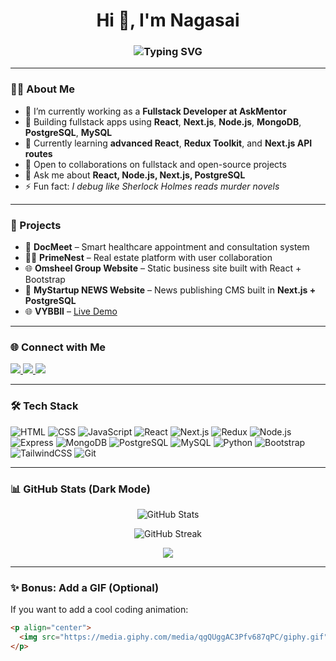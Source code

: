 <h1 align="center">Hi 👋, I'm Nagasai</h1>

<h3 align="center">
  <img src="https://readme-typing-svg.demolab.com?font=Fira+Code&pause=1000&center=true&vCenter=true&width=435&lines=Fullstack+Developer+at+AskMentor;React+%2F+Next.js+%2F+Node.js+%2F+PostgreSQL;I+build+responsive+web+apps+with+modern+tech" alt="Typing SVG" />
</h3>

<!-- <p align="center">
  <img src="https://komarev.com/ghpvc/?username=nagasai7772&label=Profile%20views&color=0e75b6&style=flat" alt="nagasai7772" />
</p> -->

---

### 👨‍💻 About Me

- 🔭 I’m currently working as a **Fullstack Developer at AskMentor**
- 🚀 Building fullstack apps using **React**, **Next.js**, **Node.js**, **MongoDB**, **PostgreSQL**, **MySQL**
- 🌱 Currently learning **advanced React**, **Redux Toolkit**, and **Next.js API routes**
- 👯 Open to collaborations on fullstack and open-source projects
- 💬 Ask me about **React, Node.js, Next.js, PostgreSQL**
- ⚡ Fun fact: *I debug like Sherlock Holmes reads murder novels*

---

### 🚀 Projects

- 🏥 **DocMeet** – Smart healthcare appointment and consultation system
- 🧑‍💼 **PrimeNest** – Real estate platform with user collaboration
- 🌐 **Omsheel Group Website** – Static business site built with React + Bootstrap
- 📰 **MyStartup NEWS Website** – News publishing CMS built in **Next.js + PostgreSQL**
- 🌐 **VYBBII** – [Live Demo](https://nagasai7772.github.io/Project-Vybbi-/index5.html)

---

### 🌐 Connect with Me

<p align="left">
  <a href="https://linkedin.com/in/naga-sai-692a75274" target="_blank">
    <img src="https://img.shields.io/badge/LinkedIn-%230077B5.svg?&style=for-the-badge&logo=linkedin&logoColor=white" />
  </a>
  <a href="https://stackoverflow.com/users/27391525" target="_blank">
    <img src="https://img.shields.io/badge/StackOverflow-%23F58025.svg?&style=for-the-badge&logo=stackoverflow&logoColor=white" />
  </a>
   <a href="mailto:nagasaipvn@gmail.com.com" target="_blank">
    <img src="https://img.shields.io/badge/Email-D14836?style=for-the-badge&logo=gmail&logoColor=white" />
  </a>
</p>

---

### 🛠️ Tech Stack

![HTML](https://img.shields.io/badge/HTML5-E34F26?logo=html5&logoColor=white&style=for-the-badge)
![CSS](https://img.shields.io/badge/CSS3-1572B6?logo=css3&logoColor=white&style=for-the-badge)
![JavaScript](https://img.shields.io/badge/JavaScript-F7DF1E?logo=javascript&logoColor=black&style=for-the-badge)
![React](https://img.shields.io/badge/React-20232A?logo=react&logoColor=61DAFB&style=for-the-badge)
![Next.js](https://img.shields.io/badge/Next.js-000000?logo=nextdotjs&logoColor=white&style=for-the-badge)
![Redux](https://img.shields.io/badge/Redux-764ABC?logo=redux&logoColor=white&style=for-the-badge)
![Node.js](https://img.shields.io/badge/Node.js-339933?logo=node.js&logoColor=white&style=for-the-badge)
![Express](https://img.shields.io/badge/Express.js-000000?logo=express&logoColor=white&style=for-the-badge)
![MongoDB](https://img.shields.io/badge/MongoDB-47A248?logo=mongodb&logoColor=white&style=for-the-badge)
![PostgreSQL](https://img.shields.io/badge/PostgreSQL-4169E1?logo=postgresql&logoColor=white&style=for-the-badge)
![MySQL](https://img.shields.io/badge/MySQL-4479A1?logo=mysql&logoColor=white&style=for-the-badge)
![Python](https://img.shields.io/badge/Python-3776AB?logo=python&logoColor=white&style=for-the-badge)
![Bootstrap](https://img.shields.io/badge/Bootstrap-563D7C?logo=bootstrap&logoColor=white&style=for-the-badge)
![TailwindCSS](https://img.shields.io/badge/TailwindCSS-06B6D4?logo=tailwindcss&logoColor=white&style=for-the-badge)
![Git](https://img.shields.io/badge/Git-F05032?logo=git&logoColor=white&style=for-the-badge)

---

### 📊 GitHub Stats (Dark Mode)

<p align="center">
  <img src="https://github-readme-stats.vercel.app/api?username=nagasai7772&show_icons=true&theme=radical" alt="GitHub Stats" />
</p>

<p align="center">
  <img src="https://github-readme-streak-stats.herokuapp.com/?user=nagasai7772&theme=radical" alt="GitHub Streak" />
</p>

<p align="center">
  <img src="https://github-readme-stats.vercel.app/api/top-langs/?username=nagasai7772&layout=compact&theme=radical" />
</p>

---

### ✨ Bonus: Add a GIF (Optional)
If you want to add a cool coding animation:

```html
<p align="center">
  <img src="https://media.giphy.com/media/qgQUggAC3Pfv687qPC/giphy.gif" width="400" />
</p>
